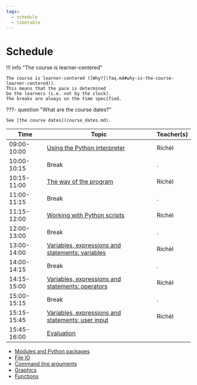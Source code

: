 ```yaml
---
tags:
  - schedule
  - timetable
---
```


# Schedule

!!! info "The course is learner-centered"

    The course is learner-centered ([Why?](faq.md#why-is-the-course-learner-centered)).
    This means that the pace is determined
    be the learners (i.e. not by the clock).
    The breaks are always on the time specified.


???- question "What are the course dates?"

    See [the course dates](course_dates.md).

Time        | Topic                                                                                                  |Teacher(s)
------------|--------------------------------------------------------------------------------------------------------|----------
09:00-10:00 | [Using the Python interpreter](sessions/using_the_python_interpreter.md)                               |Richèl
10:00-10:15 | Break                                                                                                  |.
10:15-11:00 | [The way of the program](sessions/the_way_of_the_program.md)                                           |Richèl
11:00-11:15 | Break                                                                                                  |.
11:15-12:00 | [Working with Python scripts](sessions/working_with_python_scripts.md)                                 |Richèl
12:00-13:00 | Break                                                                                                  |.
13:00-14:00 | [Variables, expressions and statements: variables](sessions/variables_expressions_and_statements_1.md) |Richèl
14:00-14:15 | Break                                                                                                  |.
14:15-15:00 | [Variables, expressions and statements: operators](sessions/variables_expressions_and_statements_2.md) |Richèl
15:00-15:15 | Break                                                                                                  |.
15:15-15:45 | [Variables, expressions and statements: user input](sessions/variables_expressions_and_statements_3.md)|Richèl
15:45-16:00 | [Evaluation](evaluation.md)

- [Modules and Python packages](sessions/hello_little_turtles.md)
- [File IO](sessions/files.md)
- [Command line arguments](sessions/command_line_arguments.md)
- [Graphics](sessions/graphics.md)
- [Functions](sessions/functions.md)

